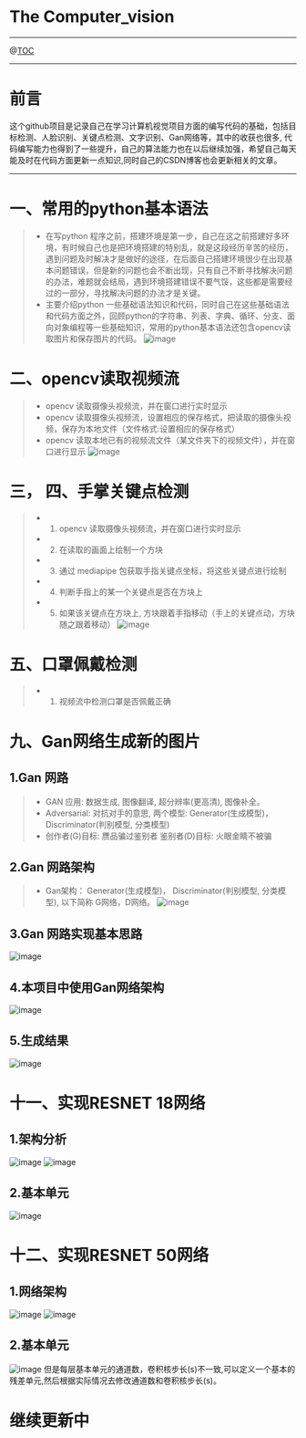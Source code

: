 ﻿# The Computer_vision
---


@[TOC](文章目录)

---

# 前言
这个github项目是记录自己在学习计算机视觉项目方面的编写代码的基础，包括目标检测、人脸识别、关键点检测、文字识别、Gan网络等，其中的收获也很多, 代码编写能力也得到了一些提升，自己的算法能力也在以后继续加强，希望自己每天能及时在代码方面更新一点知识,同时自己的CSDN博客也会更新相关的文章。

---
# 一、常用的python基本语法

>- 在写python 程序之前，搭建环境是第一步，自己在这之前搭建好多环境，有时候自己也是把环境搭建的特别乱，就是这段经历辛苦的经历，遇到问题及时解决才是做好的途径，在后面自己搭建环境很少在出现基本问题错误，但是新的问题也会不断出现，只有自己不断寻找解决问题的办法，难题就会结局，遇到环境搭建错误不要气馁，这些都是需要经过的一部分，寻找解决问题的办法才是关键。
>- 主要介绍python 一些基础语法知识和代码，同时自己在这些基础语法和代码方面之外，回顾python的字符串、列表、字典、循环、分支、面向对象编程等一些基础知识，常用的python基本语法还包含opencv读取图片和保存图片的代码。
![image](https://user-images.githubusercontent.com/107736675/228480911-f6ee3df0-fb33-46cd-942e-3ac3aa624235.png)


# 二、opencv读取视频流
>- opencv 读取摄像头视频流，并在窗口进行实时显示
>- opencv 读取摄像头视频流，设置相应的保存格式，把读取的摄像头视频，保存为本地文件（文件格式:设置相应的保存格式）
>- opencv 读取本地已有的视频流文件（某文件夹下的视频文件），并在窗口进行显示
![image](https://user-images.githubusercontent.com/107736675/228481103-435afcd4-c90f-46e5-bb72-4481800de705.png)

# 三， 四、手掌关键点检测
>- 1. opencv 读取摄像头视频流，并在窗口进行实时显示
>- 2. 在读取的画面上绘制一个方块
>- 3. 通过 mediapipe 包获取手指关键点坐标，将这些关键点进行绘制
>- 4. 判断手指上的某一个关键点是否在方块上
>- 5. 如果该关键点在方块上, 方块跟着手指移动（手上的关键点动，方块随之跟着移动）
![image](https://user-images.githubusercontent.com/107736675/228481010-1d9a4189-af5a-49bf-9369-f6e54a7492d7.png)

# 五、口罩佩戴检测
>- 1. 视频流中检测口罩是否佩戴正确

# 九、Gan网络生成新的图片
## 1.Gan 网路
>- GAN 应用: 数据生成, 图像翻译, 超分辨率(更高清), 图像补全。
>- Adversarial: 对抗对手的意思, 两个模型: Generator(生成模型)，Discriminator(判别模型, 分类模型)
>- 创作者(G)目标: 赝品骗过鉴别者 鉴别者(D)目标: 火眼金睛不被骗
## 2.Gan 网路架构
>- Gan架构： Generator(生成模型)， Discriminator(判别模型, 分类模型), 以下简称 G网络，D网络。
![image](https://user-images.githubusercontent.com/107736675/234520531-97c51219-8ba2-405d-b859-335ff31de73f.png)

## 3.Gan 网路实现基本思路
![image](https://user-images.githubusercontent.com/107736675/234520703-784971b6-5e6e-4aff-aadf-ff53d81bbd23.png)

## 4.本项目中使用Gan网络架构
![image](https://user-images.githubusercontent.com/107736675/234520947-26220dc5-d964-4d49-b577-b35712c156c8.png)

## 5.生成结果
![image](https://user-images.githubusercontent.com/107736675/234521153-cb9e52b1-9e88-424b-af11-9ad9617c1874.png)

# 十一、实现RESNET 18网络
## 1.架构分析
![image](https://user-images.githubusercontent.com/107736675/234800309-e0d860f3-b150-4a27-aa5c-d2d768ad7ff8.png)
![image](https://user-images.githubusercontent.com/107736675/234800214-6a839b17-6d4a-45f7-92ee-a352a9eeb8b3.png)
## 2.基本单元
![image](https://user-images.githubusercontent.com/107736675/234800483-7e9b939f-62b4-4bfa-bc78-dc116d950363.png)

# 十二、实现RESNET 50网络
## 1.网络架构
![image](https://user-images.githubusercontent.com/107736675/234800683-65cc6227-5611-4570-9d25-3ad2418ffa94.png)
![image](https://user-images.githubusercontent.com/107736675/234800685-df6e05dc-2ab9-4124-ba7b-0010590635a9.png)

## 2.基本单元
![image](https://user-images.githubusercontent.com/107736675/234800866-7a921e97-47cb-4498-8869-b1ed7c6a67b6.png)
但是每层基本单元的通道数，卷积核步长(s)不一致,可以定义一个基本的残差单元,然后根据实际情况去修改通道数和卷积核步长(s)。

# 继续更新中

